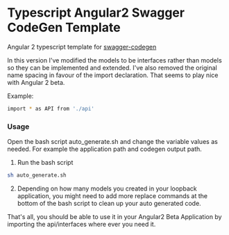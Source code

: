 # Typescript Angular2 Swagger CodeGen Template

Angular 2 typescript template for [swagger-codegen](https://github.com/swagger-api/swagger-codegen)

In this version I've modified the models to be interfaces rather than models so they can be implemented and extended.
I've also removed the original name spacing in favour of the import declaration. That seems to play nice with Angular 2 beta.

 Example:
 ```bash
 import * as API from './api'
```

### Usage
Open the bash script auto_generate.sh and change the variable values as needed. For example the application path and codegen output path.

1. Run the bash script
 ```bash
 sh auto_generate.sh
```

2. Depending on how many models you created in your loopback application, you might need to add more replace commands at the bottom
of the bash script to clean up your auto generated code.


That's all, you should be able to use it in your Angular2 Beta Application by importing the api/interfaces where ever you need it.




